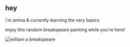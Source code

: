 ## hey

i'm amina & currently learning the very basics

enjoy this random breakspeare painting while you're here!

![william a breakspeare](https://github.com/amina-els/amina-els/assets/175220479/2854cd6b-2dfa-450b-93e2-2ab6def99036)



<!--
**amina-els/amina-els** is a ✨ _special_ ✨ repository because its `README.md` (this file) appears on your GitHub profile.

Here are some ideas to get you started:

- 🔭 I’m currently working on ...
- 🌱 I’m currently learning ...!
- 👯 I’m looking to collaborate on ...
- 🤔 I’m looking for help with ...
- 💬 Ask me about ...
- 📫 How to reach me: ...
- 😄 Pronouns: she/her
- ⚡ Fun fact: ...
-->
